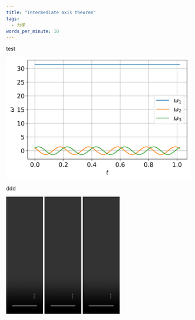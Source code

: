 ```yaml
---
title: "Intermediate axis theorem"
tags:
  - 力学
words_per_minute: 10
---
```


test

<img src="/assets/images/2021/07/omega_1.svg" width="500px" />

ddd

<video autoplay loop width="100" height="317" >
   <source src="/assets/images/2021/07/omega_1.mp4" type="video/mp4">
</video>
<video autoplay loop width="100" height="317" >
   <source src="/assets/images/2021/07/omega_2.mp4" type="video/mp4">
</video>
<video autoplay loop width="100" height="317" >
   <source src="/assets/images/2021/07/omega_3.mp4" type="video/mp4">
</video>
